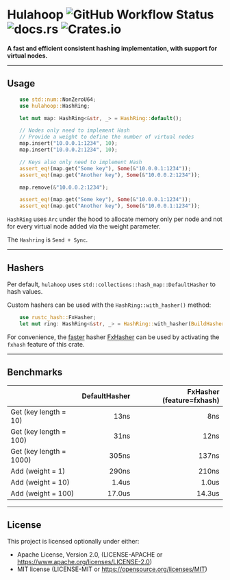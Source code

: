 # Hulahoop ![GitHub Workflow Status](https://img.shields.io/github/workflow/status/ajesipow/hulahoop/Makefile%20CI?style=flat-square) ![docs.rs](https://img.shields.io/docsrs/hulahoop?style=flat-square) ![Crates.io](https://img.shields.io/crates/v/hulahoop?style=flat-square)

**A fast and efficient consistent hashing implementation, with support for virtual nodes.**

---

## Usage

```rust
    use std::num::NonZeroU64;
    use hulahoop::HashRing;

    let mut map: HashRing<&str, _> = HashRing::default();

    // Nodes only need to implement Hash
    // Provide a weight to define the number of virtual nodes
    map.insert("10.0.0.1:1234", 10);
    map.insert("10.0.0.2:1234", 10);

    // Keys also only need to implement Hash
    assert_eq!(map.get("Some key"), Some(&"10.0.0.1:1234"));
    assert_eq!(map.get("Another key"), Some(&"10.0.0.2:1234"));

    map.remove(&"10.0.0.2:1234");

    assert_eq!(map.get("Some key"), Some(&"10.0.0.1:1234"));
    assert_eq!(map.get("Another key"), Some(&"10.0.0.1:1234"));
```

`HashRing` uses `Arc` under the hood to allocate memory only per node and not for every virtual node added via the weight parameter.

The `Hashring` is `Send + Sync`. 

---

## Hashers

Per default, `hulahoop` uses `std::collections::hash_map::DefaultHasher` to hash values.

Custom hashers can be used with the `HashRing::with_hasher()` method:

```rust
    use rustc_hash::FxHasher;
    let mut ring: HashRing<&str, _> = HashRing::with_hasher(BuildHasherDefault::<FxHasher>::default());
```

For convenience, the [faster](https://nnethercote.github.io/perf-book/hashing.html) hasher [FxHasher](https://docs.rs/rustc-hash/1.1.0/rustc_hash/struct.FxHasher.html) can be used by activating the `fxhash` feature of this crate. 


---

## Benchmarks

|  | DefaultHasher | FxHasher (feature=fxhash) |
|---|--------------:|--------------------------:|
| Get (key length = 10) |          13ns |                       8ns |
| Get (key length = 100) |          31ns |                      12ns |
| Get (key length = 1000) |         305ns |                     137ns |
| Add (weight = 1) |         290ns |                     210ns |
| Add (weight = 10) |         1.4us |                     1.0us |
| Add (weight = 100) |        17.0us |                    14.3us |

---

## License

This project is licensed optionally under either:
* Apache License, Version 2.0, (LICENSE-APACHE or https://www.apache.org/licenses/LICENSE-2.0)
* MIT license (LICENSE-MIT or https://opensource.org/licenses/MIT)
